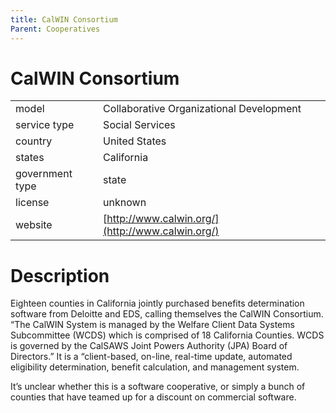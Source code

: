 ```yaml
---
title: CalWIN Consortium
Parent: Cooperatives
---
```


# CalWIN Consortium

|                   |                                          |
|:------------------|:-----------------------------------------|
| model             | Collaborative Organizational Development
| service type      | Social Services
| country           | United States
| states            | California
| government type   | state
| license           | unknown
| website           | [http://www.calwin.org/](http://www.calwin.org/)

# Description

Eighteen counties in California jointly purchased benefits determination software from Deloitte and EDS, calling themselves the CalWIN Consortium. “The CalWIN System is managed by the Welfare Client Data Systems Subcommittee (WCDS) which is comprised of 18 California Counties. WCDS is governed by the CalSAWS Joint Powers Authority (JPA) Board of Directors.” It is a “client-based, on-line, real-time update, automated eligibility determination, benefit calculation, and management system.

It’s unclear whether this is a software cooperative, or simply a bunch of counties that have teamed up for a discount on commercial software.
